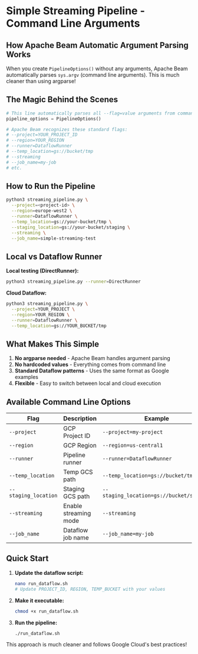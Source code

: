 # Simple Streaming Pipeline - Command Line Arguments

## How Apache Beam Automatic Argument Parsing Works

When you create `PipelineOptions()` without any arguments, Apache Beam automatically parses `sys.argv` (command line arguments). This is much cleaner than using argparse!

## The Magic Behind the Scenes

```python
# This line automatically parses all --flag=value arguments from command line
pipeline_options = PipelineOptions()

# Apache Beam recognizes these standard flags:
# --project=YOUR_PROJECT_ID
# --region=YOUR_REGION
# --runner=DataflowRunner
# --temp_location=gs://bucket/tmp
# --streaming
# --job_name=my-job
# etc.
```

## How to Run the Pipeline

```bash
python3 streaming_pipeline.py \
  --project=<project-id> \
  --region=europe-west2 \
  --runner=DataflowRunner \
  --temp_location=gs://your-bucket/tmp \
  --staging_location=gs://your-bucket/staging \
  --streaming \
  --job_name=simple-streaming-test
```

## Local vs Dataflow Runner

**Local testing (DirectRunner):**
```bash
python3 streaming_pipeline.py --runner=DirectRunner
```

**Cloud Dataflow:**
```bash
python3 streaming_pipeline.py \
  --project=YOUR_PROJECT \
  --region=YOUR_REGION \
  --runner=DataflowRunner \
  --temp_location=gs://YOUR_BUCKET/tmp
```

## What Makes This Simple

1. **No argparse needed** - Apache Beam handles argument parsing
2. **No hardcoded values** - Everything comes from command line
3. **Standard Dataflow patterns** - Uses the same format as Google examples
4. **Flexible** - Easy to switch between local and cloud execution

## Available Command Line Options

| Flag | Description | Example |
|------|-------------|---------|
| `--project` | GCP Project ID | `--project=my-project` |
| `--region` | GCP Region | `--region=us-central1` |
| `--runner` | Pipeline runner | `--runner=DataflowRunner` |
| `--temp_location` | Temp GCS path | `--temp_location=gs://bucket/tmp` |
| `--staging_location` | Staging GCS path | `--staging_location=gs://bucket/staging` |
| `--streaming` | Enable streaming mode | `--streaming` |
| `--job_name` | Dataflow job name | `--job_name=my-job` |

## Quick Start

1. **Update the dataflow script:**
   ```bash
   nano run_dataflow.sh
   # Update PROJECT_ID, REGION, TEMP_BUCKET with your values
   ```

2. **Make it executable:**
   ```bash
   chmod +x run_dataflow.sh
   ```

3. **Run the pipeline:**
   ```bash
   ./run_dataflow.sh
   ```

This approach is much cleaner and follows Google Cloud's best practices!
